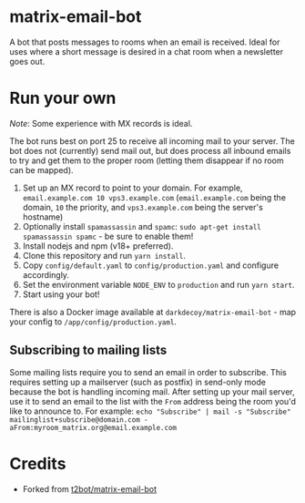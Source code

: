 # matrix-email-bot

A bot that posts messages to rooms when an email is received. Ideal for uses where a 
short message is desired in a chat room when a newsletter goes out.

# Run your own

*Note*: Some experience with MX records is ideal.

The bot runs best on port 25 to receive all incoming mail to your server. The bot does not (currently) 
send mail out, but does process all inbound emails to try and get them to the proper room (letting them 
disappear if no room can be mapped).

1. Set up an MX record to point to your domain. For example, `email.example.com 10 vps3.example.com` (`email.example.com` 
   being the domain, `10` the priority, and `vps3.example.com` being the server's hostname)
2. Optionally install `spamassassin` and `spamc`: `sudo apt-get install spamassassin spamc` - be sure to enable them!
3. Install nodejs and npm (v18+ preferred).
4. Clone this repository and run `yarn install`.
5. Copy `config/default.yaml` to `config/production.yaml` and configure accordingly.
6. Set the environment variable `NODE_ENV` to `production` and run `yarn start`.
7. Start using your bot!

There is also a Docker image available at `darkdecoy/matrix-email-bot` - map your config to `/app/config/production.yaml`.

## Subscribing to mailing lists

Some mailing lists require you to send an email in order to subscribe. This requires setting up a 
mailserver (such as postfix) in send-only mode because the bot is handling incoming mail. After 
setting up your mail server, use it to send an email to the list with the `From` address being the 
room you'd like to announce to. For example: 
`echo "Subscribe" | mail -s "Subscribe" mailinglist+subscribe@domain.com -aFrom:myroom_matrix.org@email.example.com`

#  Credits
* Forked from [t2bot/matrix-email-bot](https://github.com/t2bot/matrix-email-bot)